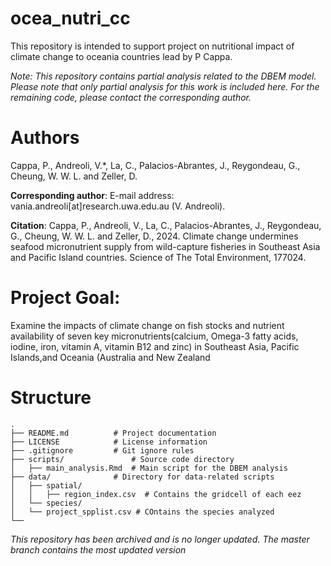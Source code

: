 # ocea_nutri_cc
This repository is intended to support project on nutritional impact of climate change to oceania countries lead by P Cappa.

*Note: This repository contains partial analysis related to the DBEM model. Please note that only partial analysis for this work is included here. For the remaining code, please contact the corresponding author.* 

# Authors
Cappa, P., Andreoli, V.*, La, C., Palacios-Abrantes, J., Reygondeau, G., Cheung, W. W. L. and Zeller, D.

**Corresponding author**: E-mail address: vania.andreoli[at]research.uwa.edu.au (V. Andreoli).

**Citation**: Cappa, P., Andreoli, V., La, C., Palacios-Abrantes, J., Reygondeau, G., Cheung, W. W. L. and Zeller, D., 2024. Climate change undermines seafood micronutrient supply from wild-capture fisheries in Southeast Asia and Pacific Island countries. Science of The Total Environment, 177024.

# Project Goal:

Examine the impacts of climate change on fish stocks and nutrient availability of seven key micronutrients(calcium, Omega-3 fatty acids, iodine, iron, vitamin A, vitamin B12 and zinc) in Southeast Asia, Pacific Islands,and Oceania (Australia and New Zealand

# Structure 
```
.
├── README.md          # Project documentation
├── LICENSE            # License information
├── .gitignore         # Git ignore rules
├── scripts/               # Source code directory
│   ├── main_analysis.Rmd  # Main script for the DBEM analysis
├── data/              # Directory for data-related scripts
│   ├── spatial/
│   │   ├── region_index.csv  # Contains the gridcell of each eez
│   └── species/          
│   └── project_spplist.csv # COntains the species analyzed
└── 
```

*This repository has been archived and is no longer updated. The master branch contains the most updated version*


